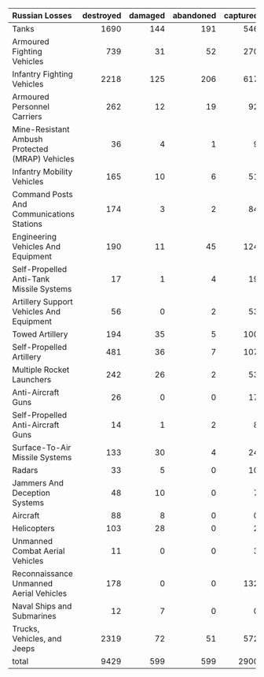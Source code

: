| Russian Losses                                   |   destroyed |   damaged |   abandoned |   captured |   total |
|:-------------------------------------------------|------------:|----------:|------------:|-----------:|--------:|
| Tanks                                            |        1690 |       144 |         191 |        546 |    2571 |
| Armoured Fighting Vehicles                       |         739 |        31 |          52 |        270 |    1092 |
| Infantry Fighting Vehicles                       |        2218 |       125 |         206 |        617 |    3166 |
| Armoured Personnel Carriers                      |         262 |        12 |          19 |         92 |     385 |
| Mine-Resistant Ambush Protected  (MRAP) Vehicles |          36 |         4 |           1 |          9 |      50 |
| Infantry Mobility Vehicles                       |         165 |        10 |           6 |         51 |     232 |
| Command Posts And Communications Stations        |         174 |         3 |           2 |         84 |     263 |
| Engineering Vehicles And Equipment               |         190 |        11 |          45 |        124 |     370 |
| Self-Propelled Anti-Tank Missile Systems         |          17 |         1 |           4 |         19 |      41 |
| Artillery Support Vehicles And Equipment         |          56 |         0 |           2 |         53 |     111 |
| Towed Artillery                                  |         194 |        35 |           5 |        100 |     334 |
| Self-Propelled Artillery                         |         481 |        36 |           7 |        107 |     631 |
| Multiple Rocket Launchers                        |         242 |        26 |           2 |         53 |     323 |
| Anti-Aircraft Guns                               |          26 |         0 |           0 |         17 |      43 |
| Self-Propelled Anti-Aircraft Guns                |          14 |         1 |           2 |          8 |      25 |
| Surface-To-Air Missile Systems                   |         133 |        30 |           4 |         24 |     191 |
| Radars                                           |          33 |         5 |           0 |         10 |      48 |
| Jammers And Deception Systems                    |          48 |        10 |           0 |          7 |      65 |
| Aircraft                                         |          88 |         8 |           0 |          0 |      96 |
| Helicopters                                      |         103 |        28 |           0 |          2 |     133 |
| Unmanned Combat Aerial Vehicles                  |          11 |         0 |           0 |          3 |      14 |
| Reconnaissance Unmanned Aerial Vehicles          |         178 |         0 |           0 |        132 |     310 |
| Naval Ships and Submarines                       |          12 |         7 |           0 |          0 |      19 |
| Trucks, Vehicles, and Jeeps                      |        2319 |        72 |          51 |        572 |    3014 |
| total                                            |        9429 |       599 |         599 |       2900 |   13527 |